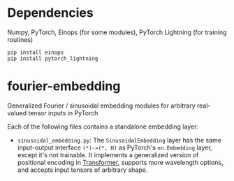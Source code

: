 # Dependencies
Numpy, PyTorch,
Einops (for some modules),
PyTorch Lightning (for training routines)
```
pip install einops
pip install pytorch_lightning
```

# fourier-embedding
Generalized Fourier / sinusoidal embedding modules for arbitrary real-valued tensor inputs in PyTorch

Each of the following files contains a standalone embedding layer:
- `sinusoidal_embedding.py`:
The `SinusoidalEmbedding` layer has the same input-output interface `(*)->(*, H)`
as PyTorch's `nn.Embedding` layer, except it's not trainable.
It implements a generalized version of positional encoding in [Transformer](https://arxiv.org/abs/1706.03762),
supports more wavelength options, and accepts input tensors of arbitrary shape.



